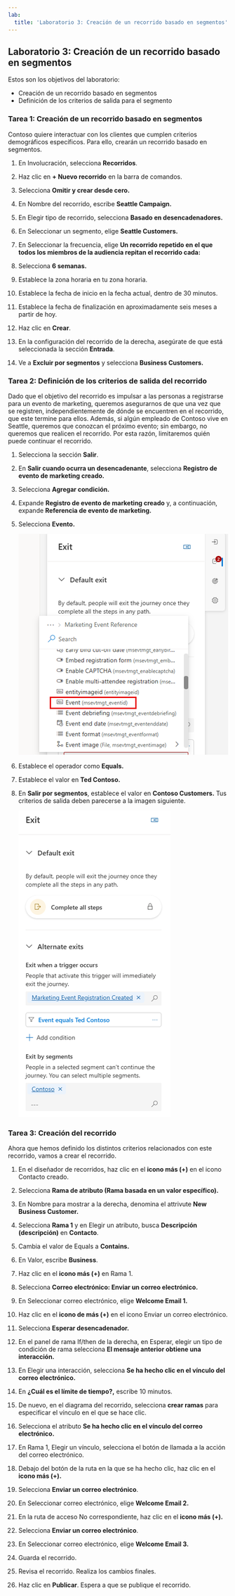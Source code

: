 ```yaml
---
lab:
  title: 'Laboratorio 3: Creación de un recorrido basado en segmentos'
---
```

## Laboratorio 3: Creación de un recorrido basado en segmentos 

Estos son los objetivos del laboratorio:
- Creación de un recorrido basado en segmentos 
- Definición de los criterios de salida para el segmento 

### Tarea 1: Creación de un recorrido basado en segmentos 
Contoso quiere interactuar con los clientes que cumplen criterios demográficos específicos. Para ello, crearán un recorrido basado en segmentos.

1. En Involucración, selecciona **Recorridos**.

1. Haz clic en **+ Nuevo recorrido** en la barra de comandos.

1. Selecciona **Omitir y crear desde cero.**

1. En Nombre del recorrido, escribe **Seattle Campaign.**

1. En Elegir tipo de recorrido, selecciona **Basado en desencadenadores.**

1. En Seleccionar un segmento, elige **Seattle Customers.**

1. En Seleccionar la frecuencia, elige **Un recorrido repetido en el que todos los miembros de la audiencia repitan el recorrido cada:**

1. Selecciona **6 semanas.**

1. Establece la zona horaria en tu zona horaria.

1. Establece la fecha de inicio en la fecha actual, dentro de 30 minutos.

1. Establece la fecha de finalización en aproximadamente seis meses a partir de hoy.

1. Haz clic en **Crear**.

1. En la configuración del recorrido de la derecha, asegúrate de que está seleccionada la sección **Entrada**.

1. Ve a **Excluir por segmentos** y selecciona **Business Customers.**

### Tarea 2: Definición de los criterios de salida del recorrido
Dado que el objetivo del recorrido es impulsar a las personas a registrarse para un evento de marketing, queremos asegurarnos de que una vez que se registren, independientemente de dónde se encuentren en el recorrido, que este termine para ellos.  Además, si algún empleado de Contoso vive en Seattle, queremos que conozcan el próximo evento; sin embargo, no queremos que realicen el recorrido. Por esta razón, limitaremos quién puede continuar el recorrido.  

1.  Selecciona la sección **Salir**.  

1.  En **Salir cuando ocurra un desencadenante**, selecciona **Registro de evento de marketing creado.**

1.  Selecciona **Agregar condición.**

1.  Expande **Registro de evento de marketing creado** y, a continuación, expande **Referencia de evento de marketing.**

1.  Selecciona **Evento.**

    ![Captura de pantalla de una lista de criterios de salida con Evento seleccionado.](../Labs/Media/exit-criteria.png)

1.  Establece el operador como **Equals.**

1.  Establece el valor en **Ted Contoso.**

1. En **Salir por segmentos**, establece el valor en **Contoso Customers.** Tus criterios de salida deben parecerse a la imagen siguiente.

    ![Captura de pantalla de los criterios de salida.](../Labs/Media/complete-exit-criteria.png)

### Tarea 3: Creación del recorrido
Ahora que hemos definido los distintos criterios relacionados con este recorrido, vamos a crear el recorrido.  

1. En el diseñador de recorridos, haz clic en el **icono más (+)** en el icono Contacto creado.

1. Selecciona **Rama de atributo (Rama basada en un valor específico).**

1. En Nombre para mostrar a la derecha, denomina el attrivute **New Business Customer.**

1. Selecciona **Rama 1** y en Elegir un atributo, busca **Descripción (descripción)** en **Contacto**.

1. Cambia el valor de Equals a **Contains.**

1. En Valor, escribe **Business**.

1. Haz clic en el **icono más (+)** en Rama 1.

1. Selecciona **Correo electrónico: Enviar un correo electrónico.**

1. En Seleccionar correo electrónico, elige **Welcome Email 1.**

1. Haz clic en el **icono de más (+)** en el icono Enviar un correo electrónico.

1. Selecciona **Esperar desencadenador.**

1. En el panel de rama If/then de la derecha, en Esperar, elegir un tipo de condición de rama selecciona **El mensaje anterior obtiene una interacción.**

1. En Elegir una interacción, selecciona **Se ha hecho clic en el vínculo del correo electrónico.**

1. En **¿Cuál es el límite de tiempo?,** escribe 10 minutos.

1. De nuevo, en el diagrama del recorrido, selecciona **crear ramas** para especificar el vínculo en el que se hace clic.

1. Selecciona el atributo **Se ha hecho clic en el vínculo del correo electrónico.**

1. En Rama 1, Elegir un vínculo, selecciona el botón de llamada a la acción del correo electrónico.

1. Debajo del botón de la ruta en la que se ha hecho clic, haz clic en el **icono más (+).**

1. Selecciona **Enviar un correo electrónico**.

1. En Seleccionar correo electrónico, elige **Welcome Email 2.**

1. En la ruta de acceso No correspondiente, haz clic en el **icono más (+).**

1. Selecciona **Enviar un correo electrónico**.

1. En Seleccionar correo electrónico, elige **Welcome Email 3.**

1. Guarda el recorrido.

1. Revisa el recorrido. Realiza los cambios finales.

1. Haz clic en **Publicar**. Espera a que se publique el recorrido.


